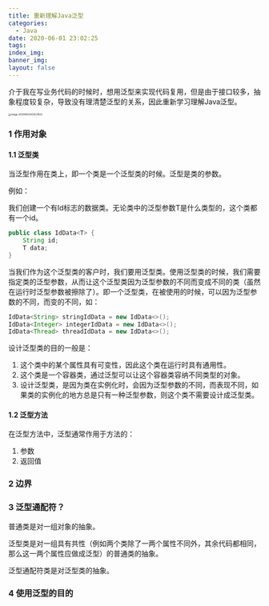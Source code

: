 ```yaml
---
title: 重新理解Java泛型
categories:
  - Java
date: 2020-06-01 23:02:25
tags:
index_img:
banner_img:
layout: false
---
```




介于我在写业务代码的时候时，想用泛型来实现代码复用，但是由于接口较多，抽象程度较复杂，导致没有理清楚泛型的关系，因此重新学习理解Java泛型。



<img src="https://gitee.com/HWilliamgo/pictures/raw/master/img/image-20200602002631822.png" alt="image-20200602002631822" style="zoom: 33%;" />



### 1 作用对象

#### 1.1 泛型类

当泛型作用在类上，即一个类是一个泛型类的时候。泛型是类的参数。

例如：

我们创建一个有Id标志的数据类。无论类中的泛型参数T是什么类型的，这个类都有一个id。

``` java
public class IdData<T> {
    String id;
    T data;
}
```

当我们作为这个泛型类的客户时，我们要用泛型类。使用泛型类的时候，我们需要指定类的泛型参数，从而让这个泛型类因为泛型参数的不同而变成不同的类（虽然在运行时泛型参数被擦除了）。即一个泛型类，在被使用的时候，可以因为泛型参数的不同，而变的不同，如：

``` java
IdData<String> stringIdData = new IdData<>();
IdData<Integer> integerIdData = new IdData<>();
IdData<Thread> threadIdData = new IdData<>();
```

设计泛型类的目的一般是：

1. 这个类中的某个属性具有可变性，因此这个类在运行时具有通用性。
2. 这个类是一个容器类，通过泛型可以让这个容器类容纳不同类型的对象。
3. 设计泛型类，是因为类在实例化时，会因为泛型参数的不同，而表现不同，如果类的实例化的地方总是只有一种泛型参数，则这个类不需要设计成泛型类。

#### 1.2 泛型方法

在泛型方法中，泛型通常作用于方法的：

1. 参数
2. 返回值



### 2 边界

### 3 泛型通配符？

普通类是对一组对象的抽象。

泛型类是对一组具有共性（例如两个类除了一两个属性不同外，其余代码都相同，那么这一两个属性应做成泛型）的普通类的抽象。

泛型通配符类是对泛型类的抽象。







### 4 使用泛型的目的